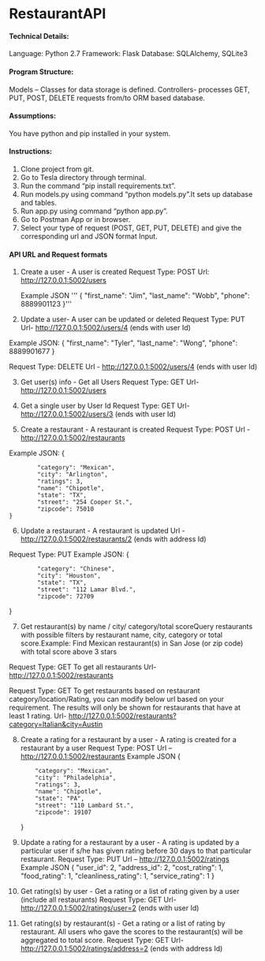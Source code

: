 # RestaurantAPI


#### Technical Details: 

Language: Python 2.7 
Framework: Flask 
Database: SQLAlchemy, SQLite3 

#### Program Structure: 
Models – Classes for data storage is defined. 
Controllers- processes GET, PUT, POST, DELETE requests from/to ORM based database. 

#### Assumptions: 
You have python and pip installed in your system.  

#### Instructions:
1.	Clone project from git.
2.	Go to Tesla directory through terminal. 
3.	Run the command “pip install requirements.txt”.
4.	Run models.py using command “python models.py”.It sets up database and tables.
5.	Run app.py using command “python app.py”.
6.	Go to Postman App or in browser.
7.	Select your type of request (POST, GET, PUT, DELETE) and give the corresponding url and JSON format Input.

#### API URL and Request formats

1.	Create a user - A user is created
    Request Type: POST
    Url: http://127.0.0.1:5002/users

    Example JSON
          ''' {
            "first_name": "Jim",
            "last_name": "Wobb",
            "phone": 8889901123
            }'''
    

2.	Update a user- A user can be updated or deleted
Request Type: PUT
Url- http://127.0.0.1:5002/users/4 (ends with user Id)

Example JSON:
            {
            "first_name": "Tyler",
            "last_name": "Wong",
            "phone": 8889901677
            }

Request Type: DELETE
Url - http://127.0.0.1:5002/users/4 (ends with user Id)

3.	Get user(s) info - Get all Users
Request Type: GET
Url- http://127.0.0.1:5002/users

4.	Get a single user by User Id
Request Type: GET
Url- http://127.0.0.1:5002/users/3 (ends with user Id)

5.	Create a restaurant - A restaurant is created
Request Type: POST
Url  - http://127.0.0.1:5002/restaurants

Example JSON:
{
            
            "category": "Mexican",
            "city": "Arlington",
            "ratings": 3,
            "name": "Chipotle",
            "state": "TX",
            "street": "254 Cooper St.",
            "zipcode": 75010
 	}

6.	Update a restaurant - A restaurant is updated
Url - http://127.0.0.1:5002/restaurants/2 (ends with address Id)

Request Type: PUT
Example JSON:
{
            
            "category": "Chinese",
            "city": "Houston",
            "state": "TX",
            "street": "112 Lamar Blvd.",
            "zipcode": 72709
}

7.	Get restaurant(s) by name / city/ category/total scoreQuery restaurants with possible filters by restaurant name, city, category or total score.Example: Find Mexican restaurant(s) in San Jose (or zip code) with total score above 3 stars

Request Type: GET
To get all restaurants
Url- http://127.0.0.1:5002/restaurants

Request Type: GET
To get restaurants based on restaurant category/location/Rating, you can modify below url based on your requirement. The results will only be shown for restaurants that have at least 1 rating.
Url- http://127.0.0.1:5002/restaurants?category=Italian&city=Austin

8.	Create a rating for a restaurant by a user - A rating is created for a restaurant by a user
Request Type: POST
Url – http://127.0.0.1:5002/restaurants 
Example JSON
{
            
            "category": "Mexican",
            "city": "Philadelphia",
            "ratings": 3,
            "name": "Chipotle",
            "state": "PA",
            "street": "110 Lambard St.",
            "zipcode": 19107
 	}
 
9.	Update a rating for a restaurant by a user - A rating is updated by a particular user if s/he has given rating before 30 days to that particular restaurant.
Request Type: PUT
Url – http://127.0.0.1:5002/ratings 
Example JSON
{
  	"user_id": 2,
  	"address_id": 2,
  	"cost_rating": 1,
  	"food_rating": 1,
  	"cleanliness_rating": 1,
  	"service_rating": 1
}

10.	Get rating(s) by user - Get a rating or a list of rating given by a user (include all restaurants)
Request Type: GET
Url- http://127.0.0.1:5002/ratings/user=2 (ends with user Id)

11.	Get rating(s) by restaurant(s) - Get a rating or a list of rating by restaurant. All users who gave the scores to the restaurant(s) will be aggregated to total score.
Request Type: GET
Url- http://127.0.0.1:5002/ratings/address=2 (ends with address Id)
